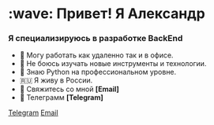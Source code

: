 <h1 align="left" id="macropower-title">:wave: Привет! Я Александр</h1>
<h3 align="left">Я специализируюсь в разработке BackEnd</h3>

- :office: Могу работать как удаленно так и в офисе.
- :toolbox: Не боюсь изучать новые инструменты и технологии.
- :brain: Знаю Python на профессиональном уровне.
- :ru: Я живу в России.
- :e-mail: Свяжитесь со мной **[Email]**
- :iphone: Телеграмм **[Telegram]**

<!-- links -->
[Telegram](https://t.me/alex_pavlov_1998)
[Email](yukiu217@gmail.com)